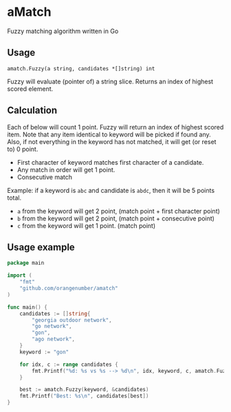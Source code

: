 # aMatch

Fuzzy matching algorithm written in Go

## Usage

`amatch.Fuzzy(a string, candidates *[]string) int`

Fuzzy will evaluate (pointer of) a string slice. Returns an index of highest scored element.


## Calculation

Each of below will count 1 point. Fuzzy will return an index of highest scored item.
Note that any item identical to keyword will be picked if found any. Also, if not everything
in the keyword has not matched, it will get (or reset to) 0 point.

- First character of keyword matches first character of a candidate.
- Any match in order will get 1 point.
- Consecutive match

Example: if a keyword is `abc` and candidate is `abdc`, then it will be 5 points total.

- `a` from the keyword will get 2 point, (match point + first character point)
- `b` from the keyword will get 2 point, (match point + consecutive point)
- `c` from the keyword will get 1 point. (match point)


## Usage example

~~~go
package main

import (
	"fmt"
	"github.com/orangenumber/amatch"
)

func main() {
	candidates := []string{
		"georgia outdoor network",
		"go network",
		"gon",
		"ago network",
	}
	keyword := "gon"

	for idx, c := range candidates {
		fmt.Printf("%d: %s vs %s --> %d\n", idx, keyword, c, amatch.FuzzyScore(keyword, c))
	}

	best := amatch.Fuzzy(keyword, &candidates)
	fmt.Printf("Best: %s\n", candidates[best])
}
~~~
